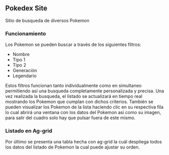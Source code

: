## Pokedex Site

 Sitio de busqueda de diversos Pokemon 

### Funcionamiento

Los Pokemon se pueden buscar a través de los siguientes filtros:
- Nombre
- Tipo 1
- Tipo 2
- Generación
- Legendario

Estos filtros funcionan tanto individualmente como en simultaneo permitiendo así una busqueda completamente personalizada y precisa.
Una vez realizada la busqueda, el listado se actualizará en tiempo real mostrando los Pokemon que cumplan con dichos criterios.
También se pueden visualizar los Pokemon de la lista haciendo clic en su respectiva fila lo cual abrirá una ventana con los datos del Pokemon así como su imagen, para salir del cuadro solo hay que pulsar fuera de este mismo.
 
 
### Listado en Ag-grid

Por último se presenta una tabla hecha con ag-grid la cuál despliega todos los datos del listado de Pokemon la cual puede ajustar su orden.
